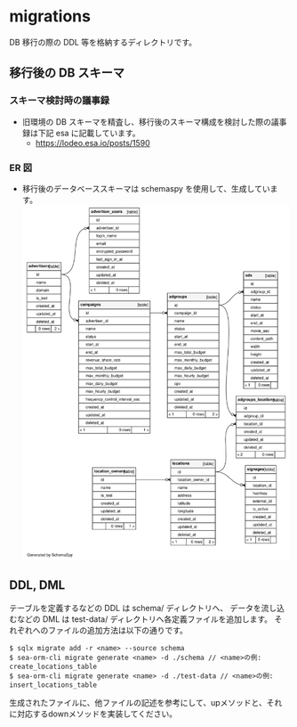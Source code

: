 # migrations

DB 移行の際の DDL 等を格納するディレクトリです。

## 移行後の DB スキーマ

### スキーマ検討時の議事録

- 旧環境の DB スキーマを精査し、移行後のスキーマ構成を検討した際の議事録は下記 esa に記載しています。
  - https://lodeo.esa.io/posts/1590

### ER 図

- 移行後のデータベーススキーマは schemaspy を使用して、生成しています。
  ![ER図](images/relationships.real.large.svg "erd")

## DDL, DML

テーブルを定義するなどの DDL は schema/ ディレクトリへ、
データを流し込むなどの DML は test-data/ ディレクトリへ各定義ファイルを追加します。
それぞれへのファイルの追加方法は以下の通りです。

```
$ sqlx migrate add -r <name> --source schema    
$ sea-orm-cli migrate generate <name> -d ./schema // <name>の例: create_locations_table
$ sea-orm-cli migrate generate <name> -d ./test-data // <name>の例: insert_locations_table
```

生成されたファイルに、他ファイルの記述を参考にして、upメソッドと、それに対応するdownメソッドを実装してください。
